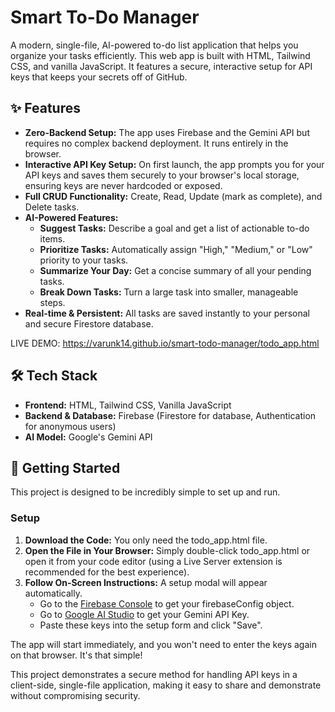 # **Smart To-Do Manager**

A modern, single-file, AI-powered to-do list application that helps you organize your tasks efficiently. This web app is built with HTML, Tailwind CSS, and vanilla JavaScript. It features a secure, interactive setup for API keys that keeps your secrets off of GitHub.

## **✨ Features**

* **Zero-Backend Setup:** The app uses Firebase and the Gemini API but requires no complex backend deployment. It runs entirely in the browser.  
* **Interactive API Key Setup:** On first launch, the app prompts you for your API keys and saves them securely to your browser's local storage, ensuring keys are never hardcoded or exposed.  
* **Full CRUD Functionality:** Create, Read, Update (mark as complete), and Delete tasks.  
* **AI-Powered Features:**  
  * **Suggest Tasks:** Describe a goal and get a list of actionable to-do items.  
  * **Prioritize Tasks:** Automatically assign "High," "Medium," or "Low" priority to your tasks.  
  * **Summarize Your Day:** Get a concise summary of all your pending tasks.  
  * **Break Down Tasks:** Turn a large task into smaller, manageable steps.  
* **Real-time & Persistent:** All tasks are saved instantly to your personal and secure Firestore database.


LIVE DEMO: https://varunk14.github.io/smart-todo-manager/todo_app.html

## **🛠️ Tech Stack**

* **Frontend:** HTML, Tailwind CSS, Vanilla JavaScript  
* **Backend & Database:** Firebase (Firestore for database, Authentication for anonymous users)  
* **AI Model:** Google's Gemini API

## **🚀 Getting Started**

This project is designed to be incredibly simple to set up and run.

### **Setup**

1. **Download the Code:** You only need the todo\_app.html file.  
2. **Open the File in Your Browser:** Simply double-click todo\_app.html or open it from your code editor (using a Live Server extension is recommended for the best experience).  
3. **Follow On-Screen Instructions:** A setup modal will appear automatically.  
   * Go to the [Firebase Console](https://console.firebase.google.com/) to get your firebaseConfig object.  
   * Go to [Google AI Studio](https://aistudio.google.com/) to get your Gemini API Key.  
   * Paste these keys into the setup form and click "Save".

The app will start immediately, and you won't need to enter the keys again on that browser. It's that simple\!

This project demonstrates a secure method for handling API keys in a client-side, single-file application, making it easy to share and demonstrate without compromising security.